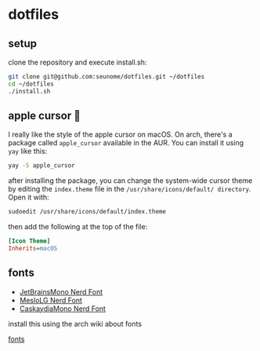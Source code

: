 # dotfiles

## setup

clone the repository and execute install.sh:

```zsh
git clone git@github.com:seunome/dotfiles.git ~/dotfiles
cd ~/dotfiles
./install.sh
```

## apple cursor :apple:
I really like the style of the apple cursor on macOS. On arch, there's a package called ```apple_cursor``` available in the AUR. You can install it using ```yay``` like this:

```zsh
yay -S apple_cursor
```
after installing the package, you can change the system-wide cursor theme by editing the ```index.theme``` file in the ```/usr/share/icons/default/ directory```. Open it with:

```zsh
sudoedit /usr/share/icons/default/index.theme
```

then add the following at the top of the file:

```ini
[Icon Theme]
Inherits=macOS
```

## fonts

- [JetBrainsMono Nerd Font](https://github.com/ryanoasis/nerd-fonts/releases/download/v3.4.0/JetBrainsMono.zip)
- [MesloLG Nerd Font](https://github.com/ryanoasis/nerd-fonts/releases/download/v3.4.0/Meslo.zip)
- [CaskaydiaMono Nerd Font](https://github.com/ryanoasis/nerd-fonts/releases/download/v3.4.0/CascadiaMono.zip)

install this using the arch wiki about fonts 

[fonts](https://wiki.archlinux.org/title/Fonts)
